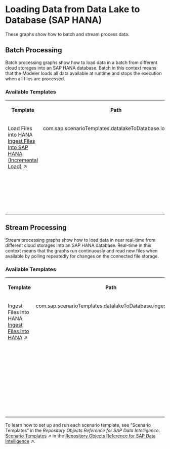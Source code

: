 <!-- loio7eec494c03f747529cd637e2c2fd8d7c -->

# Loading Data from Data Lake to Database \(SAP HANA\)

These graphs show how to batch and stream process data.



<a name="loio7eec494c03f747529cd637e2c2fd8d7c__section_npg_dkp_zjb"/>

## Batch Processing

Batch processing graphs show how to load data in a batch from different cloud storages into an SAP HANA database. Batch in this context means that the Modeler loads all data available at runtime and stops the execution when all files are processed.



### Available Templates


<table>
<tr>
<th valign="top">

Template

</th>
<th valign="top">

Path

</th>
<th valign="top">

Description

</th>
</tr>
<tr>
<td valign="top">

Load Files into HANA [Ingest Files Into SAP HANA (Incremental Load)](https://help.sap.com/viewer/9182d964573745e89f523395d7c43e53/Dev/en-US/d0c7e3e9b0dc4e5eb485c7f675cb1d82.html "With an incremental load, the SAP Data Intelligence Modeler application loads data continuously to an SAP HANA table from CSV or JSON files that are in cloud storage. The graph processes all existing files first, and then monitors the directory to load new or modified files.") :arrow_upper_right: 

</td>
<td valign="top">

com.sap.scenarioTemplates.datalakeToDatabase.loadToHana

</td>
<td valign="top">

Load product data from CSV files into an SAP HANA table, offering at-least-once guarantee between multiple graph runs.

</td>
</tr>
</table>



<a name="loio7eec494c03f747529cd637e2c2fd8d7c__section_b2w_mkp_zjb"/>

## Stream Processing

Stream processing graphs show how to load data in near real-time from different cloud storages into an SAP HANA database. Real-time in this context means that the graphs run continuously and read new files when available by polling repeatedly for changes on the connected file storage.



### Available Templates


<table>
<tr>
<th valign="top">

Template

</th>
<th valign="top">

Path

</th>
<th valign="top">

Description

</th>
</tr>
<tr>
<td valign="top">

Ingest Files into HANA [Ingest Files into HANA](https://help.sap.com/viewer/9182d964573745e89f523395d7c43e53/Dev/en-US/7904dcd00ad9469fa92828fd3ec83089.html "Continuously ingests product data from CSV files into a HANA table. It lists all product*.csv files, reads their contents and loads into a HANA table.") :arrow_upper_right: 

</td>
<td valign="top">

com.sap.scenarioTemplates.datalakeToDatabase.ingestToHana

</td>
<td valign="top">

Ingest product data in parallel from CSV files into an SAP HANA table with a long-running graph, offering at-least-once guarantee between multiple graph runs.

</td>
</tr>
</table>

To learn how to set up and run each scenario template, see “Scenario Templates” in the *Repository Objects Reference for SAP Data Intelligence*. [Scenario Templates](https://help.sap.com/viewer/9182d964573745e89f523395d7c43e53/Dev/en-US/2739328e6efc42be8cac62cf7dcfa449.html "Here, you'll find information on how to set up and run each scenario template we've prepared.") :arrow_upper_right: in the [Repository Objects Reference for SAP Data Intelligence](https://help.sap.com/viewer/9182d964573745e89f523395d7c43e53/Dev/en-US/6529535176db4c489fa9baaa75af1b33.html "The Repository Objects Reference contains information about the built-in operators and graphs that SAP Data Intelligence provides for use in SAP Data Intelligence Modeler.") :arrow_upper_right:.

